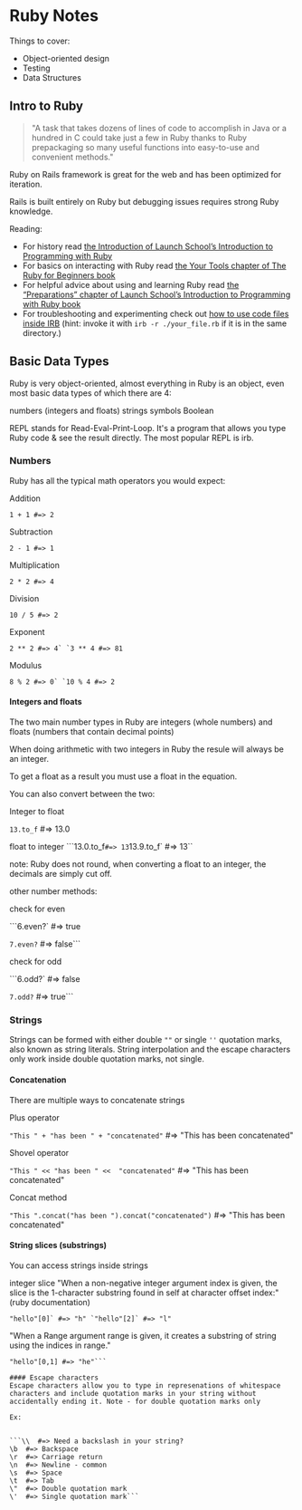 # Ruby Notes

Things to cover:

- Object-oriented design
- Testing
- Data Structures

## Intro to Ruby

>"A task that takes dozens of lines of code to accomplish in Java or a hundred in C could take just a few in Ruby thanks to Ruby prepackaging so many useful functions into easy-to-use and convenient methods."

Ruby on Rails framework is great for the web and has been optimized for iteration.

Rails is built entirely on Ruby but debugging issues requires strong Ruby knowledge.

Reading:

- For history read [the Introduction of Launch School’s Introduction to Programming with Ruby](https://launchschool.com/books/ruby/read/introduction)
- For basics on interacting with Ruby read [the Your Tools chapter of The Ruby for Beginners book](https://ruby-for-beginners.rubymonstas.org/your_tools.html)
- For helpful advice about using and learning Ruby read [the “Preparations” chapter of Launch School’s Introduction to Programming with Ruby book](https://launchschool.com/books/ruby/read/preparations#usingacodeeditor)
- For troubleshooting and experimenting check out [how to use code files inside IRB](https://stackoverflow.com/questions/13112245/ruby-how-to-load-a-file-into-interactive-ruby-console-irb/38533339) (hint: invoke it with `irb -r ./your_file.rb` if it is in the same directory.)

## Basic Data Types

Ruby is very object-oriented, almost everything in Ruby is an object, even most basic data types of which there are 4:

numbers (integers and floats)
strings
symbols
Boolean

REPL stands for Read-Eval-Print-Loop. It's a program that allows you type Ruby code & see the result directly. The most popular REPL is irb.

### Numbers

Ruby has all the typical math operators you would expect:

Addition 

`1 + 1 #=> 2`

Subtraction

`2 - 1 #=> 1`

Multiplication

`2 * 2 #=> 4`

Division

`10 / 5 #=> 2`

Exponent

```2 ** 2 #=> 4`
`3 ** 4 #=> 81```

Modulus

```8 % 2 #=> 0`
`10 % 4 #=> 2```

#### Integers and floats

The two main number types in Ruby are integers (whole numbers) and floats (numbers that contain decimal points)

When doing arithmetic with two integers in Ruby the resule will always be an integer.

To get a float as a result you must use a float in the equation.

You can also convert between the two:

Integer to float

`13.to_f` #=> 13.0

float to integer
```13.0.to_f` #=> 13
`13.9.to_f` #=> 13``

note: Ruby does not round, when converting a float to an integer, the decimals are simply cut off.

other number methods:

check for even

```6.even?` #=> true

`7.even?` #=> false```

check for odd

```6.odd?` #=> false

`7.odd?` #=> true```

### Strings

Strings can be formed with either double `""` or single `''` quotation marks, also known as string literals. String interpolation and the escape characters only work inside double quotation marks, not single.

#### Concatenation

There are multiple ways to concatenate strings

Plus operator

`"This " + "has been " + "concatenated"` #=> "This has been concatenated"
 
Shovel operator

`"This " << "has been " <<  "concatenated"` #=> "This has been concatenated"

Concat method

`"This ".concat("has been ").concat("concatenated")` #=> "This has been concatenated"


#### String slices (substrings)

You can access strings inside strings

integer slice
"When a non-negative integer argument index is given, the slice is the 1-character substring found in self at character offset index:" (ruby documentation)

```"hello"[0]` #=> "h"
`"hello"[2]` #=> "l"```

"When a Range argument range is given, it creates a substring of string using the indices in range."
```"hello"[0,2] #=> "hel"
"hello"[0,1] #=> "he"```

#### Escape characters
Escape characters allow you to type in represenations of whitespace characters and include quotation marks in your string without accidentally ending it. Note - for double quotation marks only

Ex:


```\\  #=> Need a backslash in your string?
\b  #=> Backspace
\r  #=> Carriage return
\n  #=> Newline - common
\s  #=> Space
\t  #=> Tab
\"  #=> Double quotation mark
\'  #=> Single quotation mark```